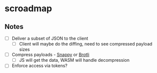 # scroadmap
## Notes
- [ ] Deliver a subset of JSON to the client
    - [ ] Client will maybe do the diffing, need to see compressed payload sizes
- [ ] Compress payloads - [Snappy](https://github.com/BurntSushi/rust-snappy) or [Brotli](https://crates.io/crates/brotli)
    - [ ] JS will get the data, WASM will handle decompression
- [ ] Enforce access via tokens?